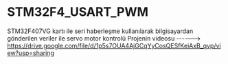 # STM32F4_USART_PWM
STM32F407VG kartı ile seri haberleşme kullanılarak bilgisayardan gönderilen veriler ile servo motor kontrolü 
Projenin videosu ------> https://drive.google.com/file/d/1p5s7OUA4AjGCqYyCosQESfKeiAxB_qvp/view?usp=sharing
